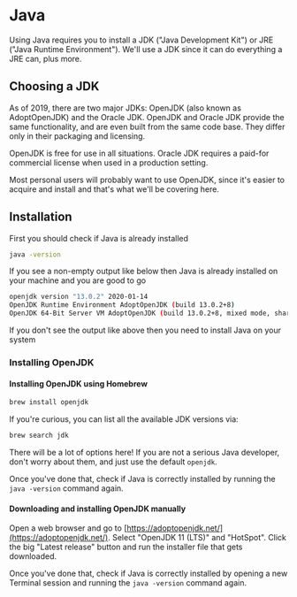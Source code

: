 # Java

Using Java requires you to install a JDK \("Java Development Kit"\) or JRE \("Java Runtime Environment"\). We'll use a JDK since it can do everything a JRE can, plus more.

## Choosing a JDK

As of 2019, there are two major JDKs: OpenJDK \(also known as AdoptOpenJDK\) and the Oracle JDK. OpenJDK and Oracle JDK provide the same functionality, and are even built from the same code base. They differ only in their packaging and licensing.

OpenJDK is free for use in all situations. Oracle JDK requires a paid-for commercial license when used in a production setting.

Most personal users will probably want to use OpenJDK, since it's easier to acquire and install and that's what we'll be covering here.

## Installation

First you should check if Java is already installed

```bash
java -version
```

If you see a non-empty output like below then Java is already installed on your machine and you are good to go

```bash
openjdk version "13.0.2" 2020-01-14
OpenJDK Runtime Environment AdoptOpenJDK (build 13.0.2+8)
OpenJDK 64-Bit Server VM AdoptOpenJDK (build 13.0.2+8, mixed mode, sharing)
```

If you don't see the output like above then you need to install Java on your system

### Installing OpenJDK

#### Installing OpenJDK using Homebrew

```bash
brew install openjdk
```

If you're curious, you can list all the available JDK versions via:

```bash
brew search jdk
```

There will be a lot of options here! If you are not a serious Java developer, don't worry about them, and just use the default `openjdk`.

Once you've done that, check if Java is correctly installed by running the `java -version` command again.

#### Downloading and installing OpenJDK manually

Open a web browser and go to [https://adoptopenjdk.net/](https://adoptopenjdk.net/). Select "OpenJDK 11 \(LTS\)" and "HotSpot". Click the big "Latest release" button and run the installer file that gets downloaded.

Once you've done that, check if Java is correctly installed by opening a new Terminal session and running the `java -version` command again.

